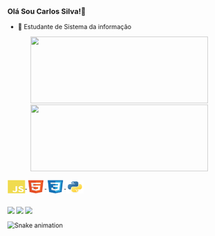### Olá Sou Carlos Silva!👋

- 🌱 Estudante de Sistema da informação

<div align="center">
  <a href="https://github.com/carloosf">
  <img height="150px" width="400px" src="https://github-readme-stats.vercel.app/api?username=carloosf&show_icons=true&theme=dark&include_all_commits=true&count_private=true"/>
  <img height="150px" width="400px" src="https://github-readme-stats.vercel.app/api/top-langs/?username=carloosf&layout=compact&langs_count=7&theme=dark"/>
</div>
<div style="display: inline_block"><br>
  <img align="center" alt="Carlos-Js" height="30" width="40" src="https://raw.githubusercontent.com/devicons/devicon/master/icons/javascript/javascript-plain.svg">
  <img align="center" alt="Carlos-HTML" height="30" width="40" src="https://raw.githubusercontent.com/devicons/devicon/master/icons/html5/html5-original.svg">
  <img align="center" alt="Carlos-CSS" height="30" width="40" src="https://raw.githubusercontent.com/devicons/devicon/master/icons/css3/css3-original.svg">
  <img align="center" alt="Carlos-React" height="30" width="40" src="https://raw.githubusercontent.com/devicons/devicon/master/icons/python/python-original.svg"> 
</div>
  
  ##
 
<div>
  <a href="https://instagram.com/ccarlos.exe" target="_blank"><img src="https://img.shields.io/badge/-Instagram-%23E4405F?style=for-the-badge&logo=instagram&logoColor=white" target="_blank"></a>
  <a href = "mailto:contato.carlossilvaf@gmail.com"><img src="https://img.shields.io/badge/-Gmail-%23333?style=for-the-badge&logo=gmail&logoColor=white" target="_blank"></a>
  <a href="https://www.linkedin.com/in/ccarlossilv/" target="_blank"><img src="https://img.shields.io/badge/-LinkedIn-%230077B5?style=for-the-badge&logo=linkedin&logoColor=white" target="_blank"></a> 
 
  ![Snake animation](https://github.com/carloosf/carloosf/blob/output/github-contribution-grid-snake.svg)
 
</div>
